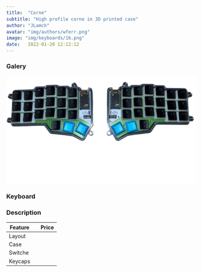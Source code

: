 ```yaml
---
title:  "Corne"
subtitle: "High profile corne in 3D printed case"
author: "JLamch"
avatar: "img/authors/wferr.png"
image: "img/keyboards/16.png"
date:   2022-01-20 12:12:12
---
```

### Galery
![](img/keyboards/16.png)
 
### Keyboard


### Description

|   Feature     |               | Price  |
| ------------- |:-------------:| -----: |
| Layout        |       |        |
| Case          |       |        |
| Switche       |       |        |
| Keycaps       |       |        |